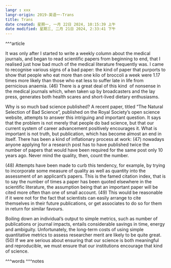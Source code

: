 ```yaml
---
langr : xxx
langr-origin: 2019-英语一-Trans
title: Trans
date created: 星期一, 一月 22日 2024, 10:15:39 上午
date modified: 星期三, 二月 21日 2024, 2:33:41 下午
---
```


^^^article

It was only after I started to write a weekly column about the medical journals, and began to read scientific papers from beginning to end, that I realised just how bad much of the medical literature frequently was. I came to recognise various signs of a bad paper: the kind of paper that purports to show that people who eat more than one kilo of broccoli a week were 1.17 times more likely than those who eat less to suffer late in life from pernicious anaemia. (46) There is a great deal of this kind  of nonsense in the medical journals which, when taken up by broadcasters and the lay press, generates both health scares and short-lived dietary enthusiasms.

Why is so much bad science published? A recent paper, titled “The Natural Selection of Bad Science”, published on the Royal Society’s open science website, attempts to answer this intriguing and important question. It says that the problem is not merely that people do bad science, but that our current system of career advancement positively encourages it. What is important is not truth, but publication, which has become almost an end in itself. There has been a kind of inflationary process at work: (47) nowadays anyone applying for a research post has to have published twice the number of papers that would have been required for the same post only 10 years ago. Never mind the quality, then, count the number.

(48) Attempts have been made to curb this tendency, for example, by trying to incorporate some measure of quality as well as quantity into the assessment of an applicant’s papers. This is the famed citation index, that is to say the number of times a paper has been quoted elsewhere in the scientific literature, the assumption being that an important paper will be cited more often than one of small account. (49) This would be reasonable if it were not for the fact that scientists can easily arrange to cite themselves in their future publications, or get associates to do so for them in return for similar favours.

Boiling down an individual’s output to simple metrics, such as number of publications or journal impacts, entails considerable savings in time, energy and ambiguity. Unfortunately, the long-term costs of using simple quantitative metrics to assess researcher merit are likely to be quite great. (50) If we are serious about ensuring that our science is both meaningful and reproducible, we must ensure that our institutions encourage that kind of science.




^^^words
^^^notes